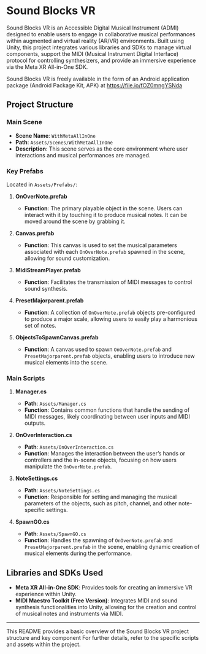 # Sound Blocks VR

Sound Blocks VR is an Accessible Digital Musical Instrument (ADMI) designed to enable users to engage in collaborative musical performances within augmented and virtual reality (AR/VR) environments. Built using Unity, this project integrates various libraries and SDKs to manage virtual components, support the MIDI (Musical Instrument Digital Interface) protocol for controlling synthesizers, and provide an immersive experience via the Meta XR All-in-One SDK.

Sound Blocks VR is freely available in the form of an Android application package (Android Package Kit, APK) at https://file.io/fOZ0mngYSNda

## Project Structure

### Main Scene

- **Scene Name**: `WithMetaAllInOne`
- **Path**: `Assets/Scenes/WithMetaAllInOne`
- **Description**: This scene serves as the core environment where user interactions and musical performances are managed.

### Key Prefabs

Located in `Assets/Prefabs/`:

1. **OnOverNote.prefab**
   - **Function**: The primary playable object in the scene. Users can interact with it by touching it to produce musical notes. It can be moved around the scene by grabbing it.

2. **Canvas.prefab**
   - **Function**: This canvas is used to set the musical parameters associated with each `OnOverNote.prefab` spawned in the scene, allowing for sound customization.

3. **MidiStreamPlayer.prefab**
   - **Function**: Facilitates the transmission of MIDI messages to control sound synthesis.

4. **PresetMajorparent.prefab**
   - **Function**: A collection of `OnOverNote.prefab` objects pre-configured to produce a major scale, allowing users to easily play a harmonious set of notes.

5. **ObjectsToSpawnCanvas.prefab**
   - **Function**: A canvas used to spawn `OnOverNote.prefab` and `PresetMajorparent.prefab` objects, enabling users to introduce new musical elements into the scene.

### Main Scripts

1. **Manager.cs**
   - **Path**: `Assets/Manager.cs`
   - **Function**: Contains common functions that handle the sending of MIDI messages, likely coordinating between user inputs and MIDI outputs.

2. **OnOverInteraction.cs**
   - **Path**: `Assets/OnOverInteraction.cs`
   - **Function**: Manages the interaction between the user’s hands or controllers and the in-scene objects, focusing on how users manipulate the `OnOverNote.prefab`.

3. **NoteSettings.cs**
   - **Path**: `Assets/NoteSettings.cs`
   - **Function**: Responsible for setting and managing the musical parameters of the objects, such as pitch, channel, and other note-specific settings.

4. **SpawnGO.cs**
   - **Path**: `Assets/SpawnGO.cs`
   - **Function**: Handles the spawning of `OnOverNote.prefab` and `PresetMajorparent.prefab` in the scene, enabling dynamic creation of musical elements during the performance.

## Libraries and SDKs Used

- **Meta XR All-in-One SDK**: Provides tools for creating an immersive VR experience within Unity.
- **MIDI Maestro Toolkit (Free Version)**: Integrates MIDI and sound synthesis functionalities into Unity, allowing for the creation and control of musical notes and instruments via MIDI.


---

This README provides a basic overview of the Sound Blocks VR project structure and key component For further details, refer to the specific scripts and assets within the project.
